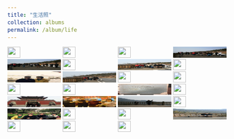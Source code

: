 ```yaml
---
title: "生活照"
collection: albums
permalink: /album/life
---
```

<a href="../keli_photo/life/WeChat Image_20220328132707.jpg"><img src="../keli_photo/life/WeChat Image_20220328132707.jpg" height="25" width="24%"></a>
<a href="../keli_photo/life/WeChat Image_20220328132544.jpg"><img src="../keli_photo/life/WeChat Image_20220328132544.jpg" height="25" width="24%"></a>
<a href="../keli_photo/life/WeChat Image_20220328132428.jpg"><img src="../keli_photo/life/WeChat Image_20220328132428.jpg" height="25" width="24%"></a>
<a href="../keli_photo/life/WeChat Image_20220323135619.jpg"><img src="../keli_photo/life/WeChat Image_20220323135619.jpg" height="25" width="24%"></a>
<a href="../keli_photo/life/WeChat Image_20220323135712.jpg"><img src="../keli_photo/life/WeChat Image_20220323135712.jpg" height="25" width="24%"></a>
<a href="../keli_photo/life/WeChat Image_20220328132027.jpg"><img src="../keli_photo/life/WeChat Image_20220328132027.jpg" height="25" width="24%"></a>
<a href="../keli_photo/life/WeChat Image_20220323135915.jpg"><img src="../keli_photo/life/WeChat Image_20220323135915.jpg" height="25" width="24%"></a>
<a href="../keli_photo/life/WeChat Image_20220323141011.jpg"><img src="../keli_photo/life/WeChat Image_20220323141011.jpg" height="25" width="24%"></a>
<a href="../keli_photo/life/af6d5117e4b24354fe087428d3ff6e75.jpg"><img src="../keli_photo/life/af6d5117e4b24354fe087428d3ff6e75.jpg" height="25" width="24%"></a>
<a href="../keli_photo/life/WeChat Image_20220323140356.jpg"><img src="../keli_photo/life/WeChat Image_20220323140356.jpg" height="25" width="24%"></a>
<a href="../keli_photo/life/WeChat Image_20220323140914.jpg"><img src="../keli_photo/life/WeChat Image_20220323140914.jpg" height="25" width="24%"></a>
<a href="../keli_photo/life/WeChat Image_20220323135741.jpg"><img src="../keli_photo/life/WeChat Image_20220323135741.jpg" height="25" width="24%"></a>
<a href="../keli_photo/life/WeChat Image_20220328131919.jpg"><img src="../keli_photo/life/WeChat Image_20220328131919.jpg" height="25" width="24%"></a>
<a href="../keli_photo/life/WeChat Image_20220323141645.jpg"><img src="../keli_photo/life/WeChat Image_20220323141645.jpg" height="25" width="24%"></a>
<a href="../keli_photo/life/WeChat Image_20220323205923.jpg"><img src="../keli_photo/life/WeChat Image_20220323205923.jpg" height="25" width="24%"></a>
<a href="../keli_photo/life/WeChat Image_20220323135050.jpg"><img src="../keli_photo/life/WeChat Image_20220323135050.jpg" height="25" width="24%"></a>
<a href="../keli_photo/life/WeChat Image_20220322203451.jpg"><img src="../keli_photo/life/WeChat Image_20220322203451.jpg" height="25" width="24%"></a>
<a href="../keli_photo/life/WeChat Image_20220328132744.jpg"><img src="../keli_photo/life/WeChat Image_20220328132744.jpg" height="25" width="24%"></a>
<a href="../keli_photo/life/WeChat Image_20220323135853.jpg"><img src="../keli_photo/life/WeChat Image_20220323135853.jpg" height="25" width="24%"></a>
<a href="../keli_photo/life/WeChat Image_20220323140455.jpg"><img src="../keli_photo/life/WeChat Image_20220323140455.jpg" height="25" width="24%"></a>
<a href="../keli_photo/life/WeChat Image_20220322203528.jpg"><img src="../keli_photo/life/WeChat Image_20220322203528.jpg" height="25" width="24%"></a>
<a href="../keli_photo/life/WeChat_Image_20220323141826.jpg"><img src="../keli_photo/life/WeChat_Image_20220323141826.jpg" height="25" width="24%"></a>
<a href="../keli_photo/life/WeChat Image_20220328132232.jpg"><img src="../keli_photo/life/WeChat Image_20220328132232.jpg" height="25" width="24%"></a>
<a href="../keli_photo/life/WeChat Image_20220323135811.jpg"><img src="../keli_photo/life/WeChat Image_20220323135811.jpg" height="25" width="24%"></a>
<a href="../keli_photo/life/WeChat Image_20220328132155.jpg"><img src="../keli_photo/life/WeChat Image_20220328132155.jpg" height="25" width="24%"></a>
<a href="../keli_photo/life/WeChat Image_20220323142126.jpg"><img src="../keli_photo/life/WeChat Image_20220323142126.jpg" height="25" width="24%"></a>
<a href="../keli_photo/life/WeChat Image_20220323141511.jpg"><img src="../keli_photo/life/WeChat Image_20220323141511.jpg" height="25" width="24%"></a>

